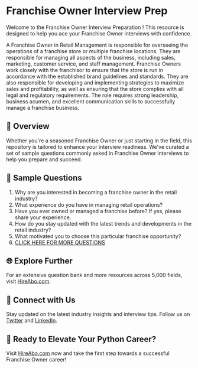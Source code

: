 # Franchise Owner Interview Prep

Welcome to the Franchise Owner Interview Preparation ! This resource is designed to help you ace your Franchise Owner interviews with confidence.

A Franchise Owner in Retail Management is responsible for overseeing the operations of a franchise store or multiple franchise locations. They are responsible for managing all aspects of the business, including sales, marketing, customer service, and staff management. Franchise Owners work closely with the franchisor to ensure that the store is run in accordance with the established brand guidelines and standards. They are also responsible for developing and implementing strategies to maximize sales and profitability, as well as ensuring that the store complies with all legal and regulatory requirements. The role requires strong leadership, business acumen, and excellent communication skills to successfully manage a franchise business.

## 🚀 Overview

Whether you're a seasoned Franchise Owner or just starting in the field, this repository is tailored to enhance your interview readiness. We've curated a set of sample questions commonly asked in Franchise Owner interviews to help you prepare and succeed.

## 📝 Sample Questions

1. Why are you interested in becoming a franchise owner in the retail industry?
2. What experience do you have in managing retail operations?
3. Have you ever owned or managed a franchise before? If yes, please share your experience.
4. How do you stay updated with the latest trends and developments in the retail industry?
5. What motivated you to choose this particular franchise opportunity?
6. [CLICK HERE FOR MORE QUESTIONS](https://hireabo.com/job/22_0_7/Franchise%20Owner)

## 🌐 Explore Further

For an extensive question bank and more resources across 5,000 fields, visit [HireAbo.com](https://www.hireabo.com).

## 📱 Connect with Us

Stay updated on the latest industry insights and interview tips. Follow us on [Twitter](https://twitter.com/hireabo) and [LinkedIn](https://www.linkedin.com/in/hire-abo-3609972a8/).

## 🚀 Ready to Elevate Your Python Career?

Visit [HireAbo.com](https://www.hireabo.com) now and take the first step towards a successful Franchise Owner career!